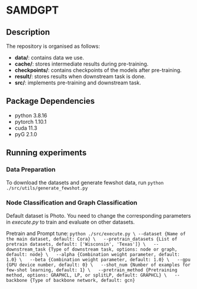 # SAMDGPT
## Description

The repository is organised as follows:

- **data/**: contains data we use.
- **cache/**: stores intermediate results during pre-training.
- **checkpoints/**: contains checkpoints of the models after pre-training.
- **result/**: stores results when downstream task is done.
- **src/**: implements pre-training and downstream task.

## Package Dependencies

- python 3.8.16
- pytorch 1.10.1
- cuda 11.3
- pyG 2.1.0

## Running experiments
### Data Preparation
To download the datasets and generate fewshot data, run `python ./src/utils/generate_fewshot.py`

### Node Classification and Graph Classification
Default dataset is Photo. You need to change the corresponding parameters in *execute.py* to train and evaluate on other datasets.

Pretrain and Prompt tune:
`python ./src/execute.py \
  --dataset {Name of the main dataset, default: Cora} \  
  --pretrain_datasets {List of pretrain datasets, default: ['Wisconsin', 'Texas']} \  
  --downstream_task {Type of downstream task, options: node or graph, default: node} \  
  --alpha {Combination weight parameter, default: 1.0} \  
  --beta {Combination weight parameter, default: 1.0} \  
  --gpu {GPU device number, default: 0} \  
  --shot_num {Number of examples for few-shot learning, default: 1} \  
  --pretrain_method {Pretraining method, options: GRAPHCL, LP, or splitLP, default: GRAPHCL} \  
  --backbone {Type of backbone network, default: gcn}  
`


